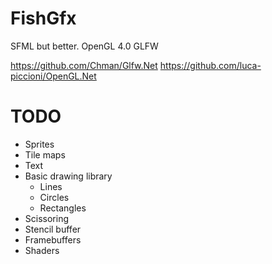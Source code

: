 # FishGfx
SFML but better. OpenGL 4.0 GLFW

https://github.com/Chman/Glfw.Net
https://github.com/luca-piccioni/OpenGL.Net

# TODO

* Sprites
* Tile maps
* Text
* Basic drawing library
	* Lines
	* Circles
	* Rectangles
* Scissoring
* Stencil buffer
* Framebuffers
* Shaders